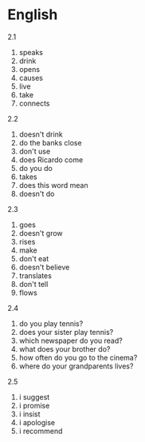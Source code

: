 # English
2.1

1. speaks
2. drink
3. opens
4. causes
5. live
6. take
7. connects
  
2.2
1. doesn't drink
2. do the banks close
3. don't use
4. does Ricardo come
5. do you do
6. takes
7. does this word mean
8. doesn't do

2.3  
1. goes
2. doesn't grow
3. rises
4. make
5. don't eat
6. doesn't believe
7. translates
8. don't tell
9. flows

2.4
1. do you play tennis?
2. does your sister play tennis?
3. which newspaper do you read?
4. what does your brother do?
5. how often do you go to the cinema?
6. where do your grandparents lives?

2.5
1. i suggest
2. i promise
3. i insist
4. i apologise
5. i recommend
